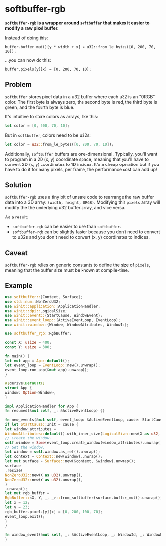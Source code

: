# softbuffer-rgb

**`softbuffer-rgb` is a wrapper around `softbuffer` that makes it easier to modify a raw pixel buffer.**

Instead of doing this:

```ignore
buffer.buffer_mut()[y * width + x] = u32::from_le_bytes([0, 200, 70, 10]);
```

...you can now do this:

```ignore
buffer.pixels[y][x] = [0, 200, 70, 10];
```

## Problem

`softbuffer` stores pixel data in a u32 buffer where each u32 is an "0RGB" color.
The first byte is always zero, the second byte is red, the third byte is green, and the fourth byte is blue.

It's intuitive to store colors as arrays, like this:

```rust
let color = [0, 200, 70, 10];
```
But in `softbuffer`, colors need to be u32s:

```rust
let color = u32::from_le_bytes([0, 200, 70, 10]);
```

Additionally, `softbuffer` buffers are one-dimensional.
Typically, you'll want to program in a 2D (x, y) coordinate space, meaning that you'll have to convert 2D (x, y) coordinates to 1D indices.
It's a cheap operation but if you have to do it for many pixels, per frame, the performance cost can add up!

## Solution

`softbuffer-rgb` uses a tiny bit of unsafe code to rearrange the raw buffer data into a 3D array: `(width, height, 0RGB)`.
Modifying this `pixels` array will modify the the underlying u32 buffer array, and vice versa.

As a result:

- `softbuffer-rgb` can be easier to use than `softbuffer`.
- `softbuffer-rgb` can be slightly faster because you don't need to convert to u32s and you don't need to convert (x, y) coordinates to indices.

## Caveat

`softbuffer-rgb` relies on generic constants to define the size of `pixels`, meaning that the buffer size must be known at compile-time.

## Example

```rust
use softbuffer::{Context, Surface};
use std::num::NonZeroU32;
use winit::application::ApplicationHandler;
use winit::dpi::LogicalSize;
use winit::event::{StartCause, WindowEvent};
use winit::event_loop::{ActiveEventLoop, EventLoop};
use winit::window::{Window, WindowAttributes, WindowId};

use softbuffer_rgb::RgbBuffer;

const X: usize = 400;
const Y: usize = 300;

fn main() {
let mut app = App::default();
let event_loop = EventLoop::new().unwrap();
event_loop.run_app(&mut app).unwrap();
}

#[derive(Default)]
struct App {
window: Option<Window>,
}

impl ApplicationHandler for App {
fn resumed(&mut self, _: &ActiveEventLoop) {}

fn new_events(&mut self, event_loop: &ActiveEventLoop, cause: StartCause) {
if let StartCause::Init = cause {
let window_attributes =
WindowAttributes::default().with_inner_size(LogicalSize::new(X as u32, Y as u32));
// Create the window.
self.window = Some(event_loop.create_window(window_attributes).unwrap());
// Get the window.
let window = self.window.as_ref().unwrap();
let context = Context::new(window).unwrap();
let mut surface = Surface::new(&context, &window).unwrap();
surface
.resize(
NonZeroU32::new(X as u32).unwrap(),
NonZeroU32::new(Y as u32).unwrap(),
)
.unwrap();
let mut rgb_buffer =
RgbBuffer::<X, Y, _, _>::from_softbuffer(surface.buffer_mut().unwrap()).unwrap();
let x = 12;
let y = 23;
rgb_buffer.pixels[y][x] = [0, 200, 100, 70];
event_loop.exit();
}
}

fn window_event(&mut self, _: &ActiveEventLoop, _: WindowId, _: WindowEvent) {}
}
```